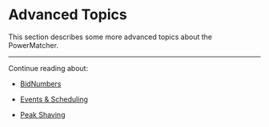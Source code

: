 # Advanced Topics

This section describes some more advanced topics about the PowerMatcher.

----------------------

Continue reading about:

* [BidNumbers](BidNumbers.md)

* [Events & Scheduling](Events-Scheduling.md)

* [Peak Shaving](PeakShaving.md)

